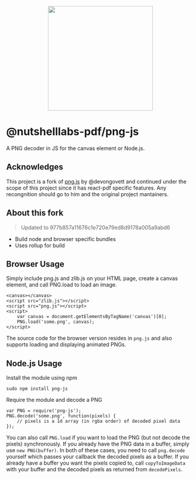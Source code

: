 <p align="center">
  <img src="https://user-images.githubusercontent.com/5600341/27505816-c8bc37aa-587f-11e7-9a86-08a2d081a8b9.png" height="280px">
</p>

# @nutshelllabs-pdf/png-js

A PNG decoder in JS for the canvas element or Node.js.

## Acknowledges

This project is a fork of [png.js](https://github.com/foliojs/png.js) by @devongovett and continued under the scope of this project since it has react-pdf specific features. Any recongnition should go to him and the original project mantainers.

## About this fork

> Updated to 977b857a11676c1e720e79ed8d9178a005a9abd6

- Build node and browser specific bundles
- Uses rollup for build
## Browser Usage

Simply include png.js and zlib.js on your HTML page, create a canvas element, and call PNG.load to load an image.

    <canvas></canvas>
    <script src="zlib.js"></script>
    <script src="png.js"></script>
    <script>
        var canvas = document.getElementsByTagName('canvas')[0];
        PNG.load('some.png', canvas);
    </script>

The source code for the browser version resides in `png.js` and also supports loading and displaying animated PNGs.

## Node.js Usage

Install the module using npm

    sudo npm install png-js

Require the module and decode a PNG

    var PNG = require('png-js');
    PNG.decode('some.png', function(pixels) {
        // pixels is a 1d array (in rgba order) of decoded pixel data
    });

You can also call `PNG.load` if you want to load the PNG (but not decode the pixels) synchronously.  If you already
have the PNG data in a buffer, simply use `new PNG(buffer)`.  In both of these cases, you need to call `png.decode`
yourself which passes your callback the decoded pixels as a buffer.  If you already have a buffer you want the pixels
copied to, call `copyToImageData` with your buffer and the decoded pixels as returned from `decodePixels`.
